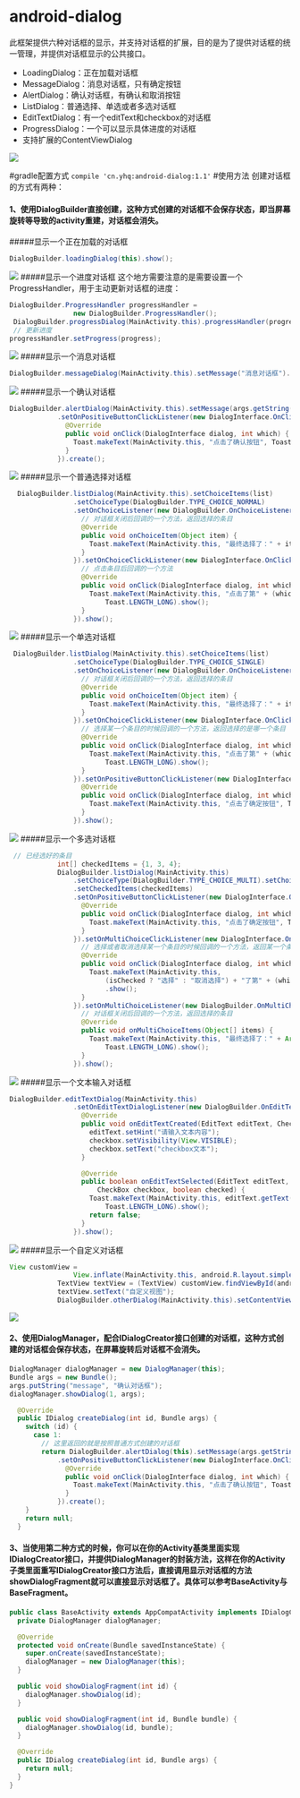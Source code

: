 # android-dialog

此框架提供六种对话框的显示，并支持对话框的扩展，目的是为了提供对话框的统一管理，并提供对话框显示的公共接口。

- LoadingDialog：正在加载对话框
- MessageDialog：消息对话框，只有确定按钮
- AlertDialog：确认对话框，有确认和取消按钮
- ListDialog：普通选择、单选或者多选对话框
- EditTextDialog：有一个editText和checkbox的对话框
- ProgressDialog：一个可以显示具体进度的对话框
- 支持扩展的ContentViewDialog

[![](https://raw.githubusercontent.com/694551594/android-dialog/master/screenshots/截屏_20161010_140525.png)](https://raw.githubusercontent.com/694551594/android-dialog/master/screenshots/截屏_20161010_140525.png)

#gradle配置方式
`compile 'cn.yhq:android-dialog:1.1'`
#使用方法
创建对话框的方式有两种：
#### 1、使用DialogBuilder直接创建，这种方式创建的对话框不会保存状态，即当屏幕旋转等导致的activity重建，对话框会消失。
#####显示一个正在加载的对话框
```java
DialogBuilder.loadingDialog(this).show();
```
[![](https://raw.githubusercontent.com/694551594/android-dialog/master/screenshots/截屏_20161010_140528.png)](https://raw.githubusercontent.com/694551594/android-dialog/master/screenshots/截屏_20161010_140528.png)
#####显示一个进度对话框
这个地方需要注意的是需要设置一个ProgressHandler，用于主动更新对话框的进度：
```java
DialogBuilder.ProgressHandler progressHandler =
                new DialogBuilder.ProgressHandler();
 DialogBuilder.progressDialog(MainActivity.this).progressHandler(progressHandler).show();
 // 更新进度
progressHandler.setProgress(progress);
```
[![](https://raw.githubusercontent.com/694551594/android-dialog/master/screenshots/截屏_20161010_175735.png)](https://raw.githubusercontent.com/694551594/android-dialog/master/screenshots/截屏_20161010_175735.png)
#####显示一个消息对话框
```java
DialogBuilder.messageDialog(MainActivity.this).setMessage("消息对话框").show();
```
[![](https://raw.githubusercontent.com/694551594/android-dialog/master/screenshots/截屏_20161010_140532.png)](https://raw.githubusercontent.com/694551594/android-dialog/master/screenshots/截屏_20161010_140532.png)
#####显示一个确认对话框
```java
DialogBuilder.alertDialog(MainActivity.this).setMessage(args.getString("message"))
            .setOnPositiveButtonClickListener(new DialogInterface.OnClickListener() {
              @Override
              public void onClick(DialogInterface dialog, int which) {
                Toast.makeText(MainActivity.this, "点击了确认按钮", Toast.LENGTH_LONG).show();
              }
            }).create();
```
[![](https://raw.githubusercontent.com/694551594/android-dialog/master/screenshots/截屏_20161010_140535.png)](https://raw.githubusercontent.com/694551594/android-dialog/master/screenshots/截屏_20161010_140535.png)
#####显示一个普通选择对话框
```java
  DialogBuilder.listDialog(MainActivity.this).setChoiceItems(list)
                .setChoiceType(DialogBuilder.TYPE_CHOICE_NORMAL)
                .setOnChoiceListener(new DialogBuilder.OnChoiceListener() {
                  // 对话框关闭后回调的一个方法，返回选择的条目
                  @Override
                  public void onChoiceItem(Object item) {
                    Toast.makeText(MainActivity.this, "最终选择了：" + item, Toast.LENGTH_LONG).show();
                  }
                }).setOnChoiceClickListener(new DialogInterface.OnClickListener() {
                  // 点击条目后回调的一个方法
                  @Override
                  public void onClick(DialogInterface dialog, int which) {
                    Toast.makeText(MainActivity.this, "点击了第" + (which + 1) + "个条目",
                        Toast.LENGTH_LONG).show();
                  }
                }).show();
```
[![](https://raw.githubusercontent.com/694551594/android-dialog/master/screenshots/截屏_20161010_140538.png)](https://raw.githubusercontent.com/694551594/android-dialog/master/screenshots/截屏_20161010_140538.png)
#####显示一个单选对话框
```java
 DialogBuilder.listDialog(MainActivity.this).setChoiceItems(list)
                .setChoiceType(DialogBuilder.TYPE_CHOICE_SINGLE)
                .setOnChoiceListener(new DialogBuilder.OnChoiceListener() {
                  // 对话框关闭后回调的一个方法，返回选择的条目
                  @Override
                  public void onChoiceItem(Object item) {
                    Toast.makeText(MainActivity.this, "最终选择了：" + item, Toast.LENGTH_LONG).show();
                  }
                }).setOnChoiceClickListener(new DialogInterface.OnClickListener() {
                  // 选择某一个条目的时候回调的一个方法，返回选择的是哪一个条目
                  @Override
                  public void onClick(DialogInterface dialog, int which) {
                    Toast.makeText(MainActivity.this, "点击了第" + (which + 1) + "个条目",
                        Toast.LENGTH_LONG).show();
                  }
                }).setOnPositiveButtonClickListener(new DialogInterface.OnClickListener() {
                  @Override
                  public void onClick(DialogInterface dialog, int which) {
                    Toast.makeText(MainActivity.this, "点击了确定按钮", Toast.LENGTH_LONG).show();
                  }
                }).show();
```
[![](https://raw.githubusercontent.com/694551594/android-dialog/master/screenshots/截屏_20161010_140547.png)](https://raw.githubusercontent.com/694551594/android-dialog/master/screenshots/截屏_20161010_140547.png)
#####显示一个多选对话框
```java
 // 已经选好的条目
            int[] checkedItems = {1, 3, 4};
            DialogBuilder.listDialog(MainActivity.this)
                .setChoiceType(DialogBuilder.TYPE_CHOICE_MULTI).setChoiceItems(list)
                .setCheckedItems(checkedItems)
                .setOnPositiveButtonClickListener(new DialogInterface.OnClickListener() {
                  @Override
                  public void onClick(DialogInterface dialog, int which) {
                    Toast.makeText(MainActivity.this, "点击了确定按钮", Toast.LENGTH_LONG).show();
                  }
                }).setOnMultiChoiceClickListener(new DialogInterface.OnMultiChoiceClickListener() {
                  // 选择或者取消选择某一个条目的时候回调的一个方法，返回某一个条目的选择情况
                  @Override
                  public void onClick(DialogInterface dialog, int which, boolean isChecked) {
                    Toast.makeText(MainActivity.this,
                        (isChecked ? "选择" : "取消选择") + "了第" + (which + 1) + "个条目", Toast.LENGTH_LONG)
                        .show();
                  }
                }).setOnMultiChoiceListener(new DialogBuilder.OnMultiChoiceListener() {
                  // 对话框关闭后回调的一个方法，返回选择的条目
                  @Override
                  public void onMultiChoiceItems(Object[] items) {
                    Toast.makeText(MainActivity.this, "最终选择了：" + Arrays.toString(items),
                        Toast.LENGTH_LONG).show();
                  }
                }).show();
```
[![](https://raw.githubusercontent.com/694551594/android-dialog/master/screenshots/截屏_20161010_140550.png)](https://raw.githubusercontent.com/694551594/android-dialog/master/screenshots/截屏_20161010_140550.png)
#####显示一个文本输入对话框
```java
DialogBuilder.editTextDialog(MainActivity.this)
                .setOnEditTextDialogListener(new DialogBuilder.OnEditTextDialogListener() {
                  @Override
                  public void onEditTextCreated(EditText editText, CheckBox checkbox) {
                    editText.setHint("请输入文本内容");
                    checkbox.setVisibility(View.VISIBLE);
                    checkbox.setText("checkbox文本");
                  }

                  @Override
                  public boolean onEditTextSelected(EditText editText, String text,
                      CheckBox checkbox, boolean checked) {
                    Toast.makeText(MainActivity.this, editText.getText().toString(),
                        Toast.LENGTH_LONG).show();
                    return false;
                  }
                }).show();
```
[![](https://raw.githubusercontent.com/694551594/android-dialog/master/screenshots/截屏_20161010_140553.png)](https://raw.githubusercontent.com/694551594/android-dialog/master/screenshots/截屏_20161010_140553.png)
#####显示一个自定义对话框
```java
View customView =
                View.inflate(MainActivity.this, android.R.layout.simple_list_item_1, null);
            TextView textView = (TextView) customView.findViewById(android.R.id.text1);
            textView.setText("自定义视图");
            DialogBuilder.otherDialog(MainActivity.this).setContentView(customView).show();
```
[![](https://raw.githubusercontent.com/694551594/android-dialog/master/screenshots/截屏_20161010_140556.png)](https://raw.githubusercontent.com/694551594/android-dialog/master/screenshots/截屏_20161010_140556.png)
#### 2、使用DialogManager，配合IDialogCreator接口创建的对话框，这种方式创建的对话框会保存状态，在屏幕旋转后对话框不会消失。

```java
DialogManager dialogManager = new DialogManager(this);
Bundle args = new Bundle();
args.putString("message", "确认对话框");
dialogManager.showDialog(1, args);
```
```java
  @Override
  public IDialog createDialog(int id, Bundle args) {
    switch (id) {
      case 1:
	    // 这里返回的就是按照普通方式创建的对话框
        return DialogBuilder.alertDialog(this).setMessage(args.getString("message"))
            .setOnPositiveButtonClickListener(new DialogInterface.OnClickListener() {
              @Override
              public void onClick(DialogInterface dialog, int which) {
                Toast.makeText(MainActivity.this, "点击了确认按钮", Toast.LENGTH_LONG).show();
              }
            }).create();
    }
    return null;
  }
```
#### 3、当使用第二种方式的时候，你可以在你的Activity基类里面实现IDialogCreator接口，并提供DialogManager的封装方法，这样在你的Activity子类里面重写IDialogCreator接口方法后，直接调用显示对话框的方法showDialogFragment就可以直接显示对话框了。具体可以参考BaseActivity与BaseFragment。

```java
public class BaseActivity extends AppCompatActivity implements IDialogCreator {
  private DialogManager dialogManager;

  @Override
  protected void onCreate(Bundle savedInstanceState) {
    super.onCreate(savedInstanceState);
    dialogManager = new DialogManager(this);
  }

  public void showDialogFragment(int id) {
    dialogManager.showDialog(id);
  }

  public void showDialogFragment(int id, Bundle bundle) {
    dialogManager.showDialog(id, bundle);
  }

  @Override
  public IDialog createDialog(int id, Bundle args) {
    return null;
  }
}

```




